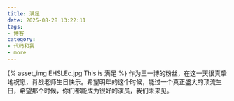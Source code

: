```yaml
---
title: 满足
date: 2025-08-28 13:22:11
tags:
- 博客
category:
- 代码和我
- more
---
```

{% asset_img EHSLEc.jpg This is 满足 %}
作为王一博的粉丝，在这一天很真挚地祝愿，肖战老师生日快乐。希望明年的这个时候，能过一个真正盛大的顶流生日，希望那个时候，你们都能成为很好的演员，我们未来见。